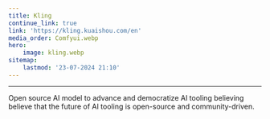 ```yaml
---
title: Kling
continue_link: true
link: 'https://kling.kuaishou.com/en'
media_order: Comfyui.webp
hero:
    image: kling.webp
sitemap:
    lastmod: '23-07-2024 21:10'
---
```


---
Open source AI model to advance and democratize AI tooling believing believe that the future of AI tooling is open-source and community-driven.